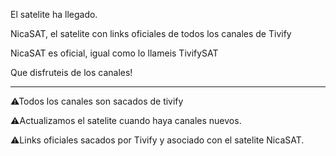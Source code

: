 El satelite ha llegado.

NicaSAT, el satelite con links oficiales de todos los canales de Tivify

NicaSAT es oficial, igual como lo llameis TivifySAT

Que disfruteis de los canales!

-----------------------------------------------------------------------------

⚠Todos los canales son sacados de tivify

⚠Actualizamos el satelite cuando haya canales nuevos.

⚠Links oficiales sacados por Tivify y asociado con el satelite NicaSAT.
